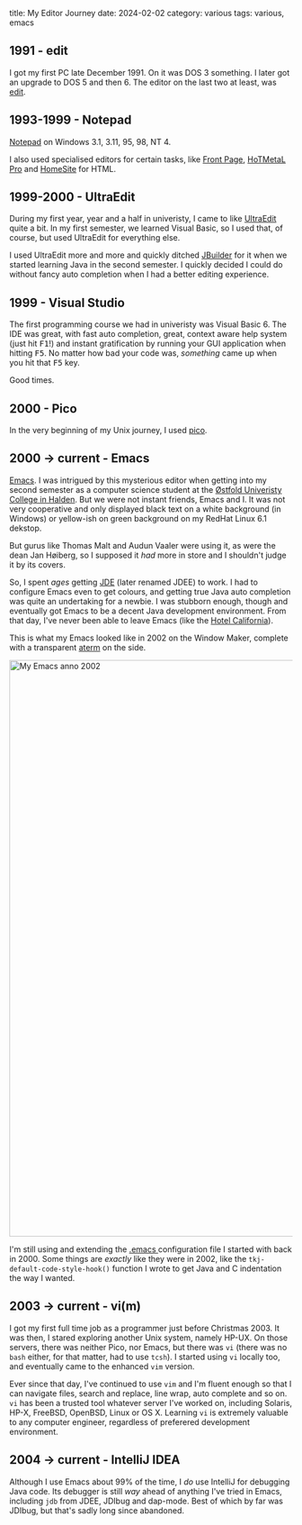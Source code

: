 title: My Editor Journey
date: 2024-02-02
category: various
tags: various, emacs

## 1991 - edit

I got my first PC late December 1991. On it was DOS 3 something. I
later got an upgrade to DOS 5 and then 6. The editor on the last two
at least, was [edit](https://en.wikipedia.org/wiki/MS-DOS_Editor).

## 1993-1999 - Notepad

[Notepad](https://en.wikipedia.org/wiki/Windows_Notepad) on Windows
3.1, 3.11, 95, 98, NT 4.

I also used specialised editors for certain tasks, like [Front
Page](https://en.wikipedia.org/wiki/Microsoft_FrontPage), [HoTMetaL
Pro](https://en.wikipedia.org/wiki/HoTMetaL) and
[HomeSite](https://en.wikipedia.org/wiki/Macromedia_HomeSite) for
HTML.

## 1999-2000 - UltraEdit

During my first year, year and a half in univeristy, I came to like
[UltraEdit]() quite a bit. In my first semester, we learned Visual
Basic, so I used that, of course, but used UltraEdit for everything
else.

I used UltraEdit more and more and quickly ditched [JBuilder]() for it
when we started learning Java in the second semester. I quickly
decided I could do without fancy auto completion when I had a better
editing experience.

## 1999 - Visual Studio
The first programming course we had in univeristy was Visual
Basic 6. The IDE was great, with fast auto completion, great, context
aware help system (just hit <kbd>F1</kbd>!) and instant gratification
by running your GUI application when hitting <kbd>F5</kbd>. No matter
how bad your code was, *something* came up when you hit that
<kbd>F5</kbd> key.

Good times.

## 2000 - Pico

In the very beginning of my Unix journey, I used
[pico](https://en.wikipedia.org/wiki/Pico_(text_editor)).

## 2000 → current - Emacs

[Emacs](https://www.gnu.org/software/emacs/). I was intrigued by this
mysterious editor when getting into my second semester as a computer
science student at the [Østfold Univeristy College in
Halden](https://hiof.no). But we were not instant friends, Emacs and
I. It was not very cooperative and only displayed black text on a
white background (in Windows) or yellow-ish on green background on my
RedHat Linux 6.1 dekstop.

But gurus like Thomas Malt and Audun Vaaler were using it, as were the
dean Jan Høiberg, so I supposed it *had* more in store and I shouldn't
judge it by its covers.

So, I spent *ages* getting
[JDE](https://www.emacswiki.org/emacs/JavaDevelopmentEnvironment)
(later renamed JDEE) to work. I had to configure Emacs even to get
colours, and getting true Java auto completion was quite an
undertaking for a newbie. I was stubborn enough, though and eventually
got Emacs to be a decent Java development environment. From that day,
I've never been able to leave Emacs (like the [Hotel
California](https://nn.wikipedia.org/wiki/Hotel_California)).

This is what my Emacs looked like in 2002 on the Window Maker,
complete with a transparent [aterm](https://linux.die.net/man/1/aterm)
on the side.

<a href="/graphics/2002/opengl_on_linux.jpg">
  <img
    class="centered"
    style="width: 1024px"
    src="/graphics/2002/opengl_on_linux.jpg"
    alt="My Emacs anno 2002"
  />
</a>

I'm still using and extending the [.emacs
](https://gitlab.com/skybert/my-little-friends/-/blob/master/emacs/.emacs)
configuration file I started with back in 2000. Some things are
_exactly_ like they were in 2002, like the
`tkj-default-code-style-hook()` function I wrote to get Java and C
indentation the way I wanted.

## 2003 → current - vi(m)

I got my first full time job as a programmer just before
Christmas 2003. It was then, I stared exploring another Unix system,
namely HP-UX. On those servers, there was neither Pico, nor Emacs, but
there was `vi` (there was no `bash` either, for that matter, had to
use `tcsh`). I started using `vi` locally too, and eventually came to
the enhanced `vim` version.

Ever since that day, I've continued to use `vim` and I'm fluent enough
so that I can navigate files, search and replace, line wrap, auto
complete and so on. `vi` has been a trusted tool whatever server I've
worked on, including Solaris, HP-X, FreeBSD, OpenBSD, Linux or OS X.
Learning `vi` is extremely valuable to any computer engineer,
regardless of preferered development environment.

## 2004 → current - IntelliJ IDEA

Although I use Emacs about 99% of the time, I *do* use IntelliJ for
debugging Java code. Its debugger is still *way* ahead of anything
I've tried in Emacs, including `jdb` from JDEE, JDIbug and
dap-mode. Best of which by far was JDIbug, but that's sadly long since
abandoned.
